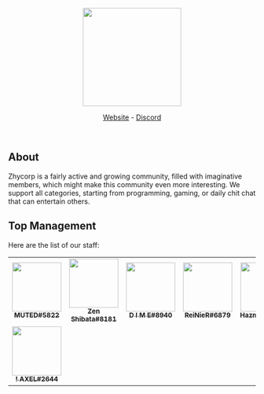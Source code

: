 <div align="center">
  <p>
    <a href="https://zhycorp.org/"><img src="https://api.zhycorp.org/assets/images/logo.webp" width="200"/></a>
  </p>
  <p>
    <a href="https://zhycorp.org/">Website</a>
    -
    <a href="https://zhycorp.org/discord">Discord</a>
  </p>
  <br />
</div>

## About
Zhycorp is a fairly active and growing community, filled with imaginative members, which might make this community even more interesting. We support all categories, starting from programming, gaming, or daily chit chat that can entertain others.

## Top Management
Here are the list of our staff:
<!--START_SECTION:administrator_list-->
<table>
<tr><td align="center"><a href="https://zhycorp.org/staff"><img src="https://cdn.discordapp.com/avatars/661936667254325269/a_7af9bdc03d0cf9f804e2f497eeff8407.webp?size=4096" width="100px;" alt=""/><br /><sub><b>MUTED#5822</b></sub></a><br/></td>
<td align="center"><a href="https://zhycorp.org/staff"><img src="https://cdn.discordapp.com/avatars/725331428962992131/5d0652f7f57aaaf6b8408de96851dce8.webp?size=4096" width="100px;" alt=""/><br /><sub><b>Zen Shibata#8181</b></sub></a><br/></td>
<td align="center"><a href="https://zhycorp.org/staff"><img src="https://cdn.discordapp.com/avatars/378728336551182347/0324b75f7dd77ee1dacc761cf83624cb.webp?size=4096" width="100px;" alt=""/><br /><sub><b>D I M E#8940</b></sub></a><br/></td>
<td align="center"><a href="https://zhycorp.org/staff"><img src="https://cdn.discordapp.com/avatars/759614130498830398/846b4f6391ad6c3e0a4df582cc577955.webp?size=4096" width="100px;" alt=""/><br /><sub><b>ReiNieR#6879</b></sub></a><br/></td>
<td align="center"><a href="https://zhycorp.org/staff"><img src="https://cdn.discordapp.com/avatars/290159952784392202/f98627ffb7496092c0a8ca52cbf5598d.webp?size=4096" width="100px;" alt=""/><br /><sub><b>Hazmi35#1855</b></sub></a><br/></td>
<td align="center"><a href="https://zhycorp.org/staff"><img src="https://cdn.discordapp.com/avatars/199530359694557184/ff4f536d48283a8534840518afc29b25.webp?size=4096" width="100px;" alt=""/><br /><sub><b>KampKevin#2184</b></sub></a><br/></td>
<td align="center"><a href="https://zhycorp.org/staff"><img src="https://cdn.discordapp.com/avatars/814824329069854770/8e083b9c8e2af8a45088f621d838523e.webp?size=4096" width="100px;" alt=""/><br /><sub><b>Hideki#1859</b></sub></a><br/></td></tr>
<tr><td align="center"><a href="https://zhycorp.org/staff"><img src="https://cdn.discordapp.com/avatars/453176547168223233/59781ece4f5b7f143aacd05d92ffb449.webp?size=4096" width="100px;" alt=""/><br /><sub><b>! AXEL#2644</b></sub></a><br/></td></tr>
</table>
<!--END_SECTION:administrator_list-->

